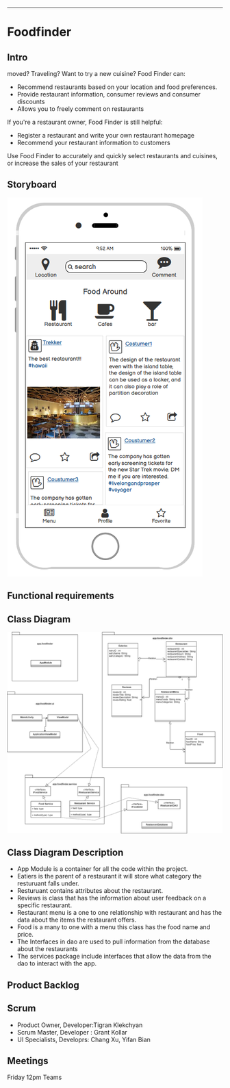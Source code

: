 ---

# Foodfinder

## Intro

moved? Traveling? Want to try a new cuisine? Food Finder can:

- Recommend restaurants based on your location and food preferences.
- Provide restaurant information, consumer reviews and consumer discounts
- Allows you to freely comment on restaurants

If you're a restaurant owner, Food Finder is still helpful:

- Register a restaurant and write your own restaurant homepage
- Recommend your restaurant information to customers

Use Food Finder to accurately and quickly select restaurants and cuisines, or increase the sales of your restaurant

## Storyboard

![Storyboard](https://raw.githubusercontent.com/YifanBian-bianya/private/master/storyboard.png)

## Functional requirements

## Class Diagram
![Class Diagram](/FoodFinderClassDiagram.drawio.png)
## Class Diagram Description
- App Module is a container for all the code within the project.
- Eatiers is the parent of a restaurant it will store what category the resturuant falls under.
- Resturuant contains attributes about the restaurant.
- Reviews is class that has the information about user feedback on a specific restaurant.
- Restaurant menu is a one to one relationship with restaurant and has the data about the items the restaurant offers.
- Food is a many to one with a menu this class has the food name and price.
- The Interfaces in dao are used to pull information from the database about the restaurants
- The services package include interfaces that allow the data from the dao to interact with the app.

## Product Backlog

## Scrum
- Product Owner, Developer:Tigran Klekchyan
- Scrum Master, Developer : Grant Kollar
- UI Specialists, Developrs: Chang Xu, Yifan Bian

## Meetings

Friday 12pm Teams
